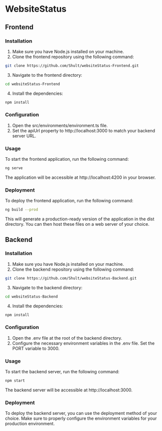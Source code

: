 # WebsiteStatus

## Frontend

### Installation

1. Make sure you have Node.js installed on your machine.
2. Clone the frontend repository using the following command:

```bash
git clone https://github.com/Shult/websiteStatus-Frontend.git
```

3. Navigate to the frontend directory:
```bash
cd websiteStatus-Frontend
```

4. Install the dependencies:
```bash
npm install
```
### Configuration

1. Open the src/environments/environment.ts file.
2. Set the apiUrl property to http://localhost:3000 to match your backend server URL.

### Usage

To start the frontend application, run the following command:
```bash
ng serve
```

The application will be accessible at http://localhost:4200 in your browser.

### Deployment
To deploy the frontend application, run the following command:
```bash
ng build --prod
```

This will generate a production-ready version of the application in the dist directory. You can then host these files on a web server of your choice.

## Backend

### Installation

1. Make sure you have Node.js installed on your machine.
2. Clone the backend repository using the following command:
```bash
git clone https://github.com/Shult/websiteStatus-Backend.git
```

3. Navigate to the backend directory:
```bash
cd websiteStatus-Backend
```

4. Install the dependencies:
```bash
npm install
```

### Configuration
1. Open the .env file at the root of the backend directory.
2. Configure the necessary environment variables in the .env file. Set the PORT variable to 3000.

### Usage
To start the backend server, run the following command:

```bash
npm start
```

The backend server will be accessible at http://localhost:3000.

### Deployment
To deploy the backend server, you can use the deployment method of your choice. Make sure to properly configure the environment variables for your production environment.

